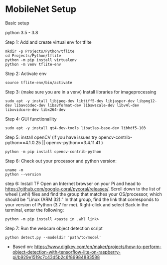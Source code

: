 # MobileNet Setup

Basic setup

python 3.5 - 3.8

Step 1: Add and create virtual env for tflite
```
mkdir -p Projects/Python/tflite
cd Projects/Python/tflite
python -m pip install virtualenv
python -m venv tflite-env
```

Step 2: Activate env
```
source tflite-env/bin/activate
```

Step 3: (make sure you are in a venv) Install libraries for imageprocessing
```
sudo apt -y install libjpeg-dev libtiff5-dev libjasper-dev libpng12-dev libavcodec-dev libavformat-dev libswscale-dev libv4l-dev libxvidcore-dev libx264-dev
```
Step 4: GUI functionallity
```
sudo apt -y install qt4-dev-tools libatlas-base-dev libhdf5-103 
```

Step 5: install openCV (if you have issues try opencv-contrib-python==4.1.0.25 || opencv-python==3.4.11.41 )
```
python -m pip install opencv-contrib-python 
```

Step 6: Check out your processor and python version:
```
uname -m
python --version
```

step 6: Install TF
Open an Internet browser on your Pi and head to https://github.com/google-coral/pycoral/releases/. Scroll down to the list of wheel (.whl) files and find the group that matches your OS/processor, which should be “Linux (ARM 32).” In that group, find the link that corresponds to your version of Python (3.7 for me). Right-click and select 
Back in the terminal, enter the following:
```
python -m pip install <paste in .whl link>
```

Step 7: Run the webcam object detection script
```
python detect.py --modeldir 'path/to/model'
```

* Based on:
https://www.digikey.com/en/maker/projects/how-to-perform-object-detection-with-tensorflow-lite-on-raspberry-pi/b929e1519c7c43d5b2c6f89984883588
